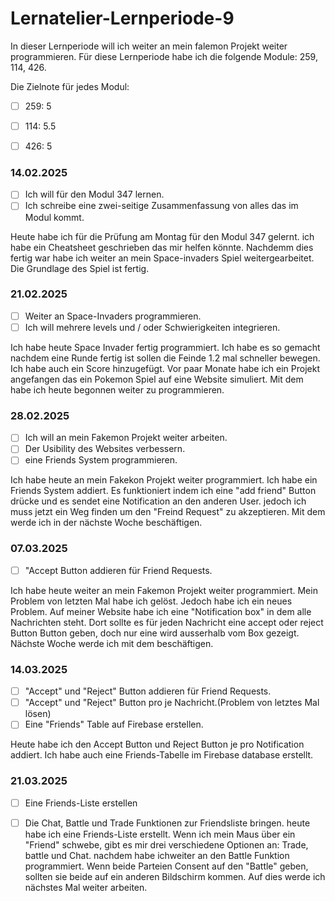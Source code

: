 # Lernatelier-Lernperiode-9

In dieser Lernperiode will ich weiter an mein falemon Projekt weiter programmieren. 
Für diese Lernperiode habe ich die folgende Module: 259, 114, 426.

Die Zielnote für jedes Modul:

- [ ] 259: 5
- [ ] 114: 5.5
- [ ] 426: 5



### 14.02.2025
- [ ] Ich will für den Modul 347 lernen.
- [ ] Ich schreibe eine zwei-seitige Zusammenfassung von alles das im Modul kommt.

Heute habe ich für die Prüfung am Montag für den Modul 347 gelernt. ich habe ein Cheatsheet geschrieben das mir helfen könnte. Nachdemm dies fertig war habe ich weiter an mein Space-invaders Spiel weitergearbeitet. Die Grundlage des Spiel ist fertig.

### 21.02.2025
- [ ] Weiter an Space-Invaders programmieren.
- [ ] Ich will mehrere levels und / oder Schwierigkeiten integrieren.

Ich habe heute Space Invader fertig programmiert. Ich habe es so gemacht nachdem eine Runde fertig ist sollen die Feinde 1.2 mal schneller bewegen. Ich habe auch ein Score hinzugefügt. Vor paar Monate habe ich ein Projekt angefangen das ein Pokemon Spiel auf eine Website simuliert. Mit dem habe ich heute begonnen weiter zu programmieren.

### 28.02.2025
- [ ] Ich will an mein Fakemon Projekt weiter arbeiten.
- [ ] Der Usibility des Websites verbessern.
- [ ] eine Friends System programmieren.

Ich habe heute an mein Fakekon Projekt weiter programmiert. Ich habe ein Friends System addiert. Es funktioniert indem ich eine "add friend" Button drücke und es sendet eine Notification an den anderen User. jedoch ich muss jetzt ein Weg finden um den "Freind Request" zu akzeptieren. Mit dem werde ich in der nächste Woche beschäftigen.


### 07.03.2025
- [ ] "Accept Button addieren für Friend Requests.

Ich habe heute weiter an mein Fakemon Projekt weiter programmiert. Mein Problem von letzten Mal habe ich gelöst. Jedoch habe ich ein neues Problem. Auf meiner Website habe ich eine "Notification box" in dem alle Nachrichten steht. Dort sollte es für jeden Nachricht eine accept oder reject Button Button geben, doch nur eine wird ausserhalb vom Box gezeigt. Nächste Woche werde ich mit dem beschäftigen.

### 14.03.2025
- [ ] "Accept" und "Reject" Button addieren für Friend Requests.
- [ ] "Accept" und "Reject" Button pro je Nachricht.(Problem von letztes Mal lösen)
- [ ] Eine "Friends" Table auf Firebase erstellen.

Heute habe ich den Accept Button und Reject Button je pro Notification addiert. Ich habe auch eine Friends-Tabelle im Firebase database erstellt.

### 21.03.2025
- [ ] Eine Friends-Liste erstellen
- [ ] Die Chat, Battle und Trade Funktionen zur Friendsliste bringen.
heute habe ich eine Friends-Liste erstellt. Wenn ich mein Maus über ein "Friend" schwebe, gibt es mir drei verschiedene Optionen an: Trade, battle und Chat. nachdem habe ichweiter an den Battle Funktion programmiert. Wenn beide Parteien Consent auf den "Battle" geben, sollten sie beide auf ein anderen Bildschirm kommen. Auf dies werde ich nächstes Mal weiter arbeiten.



